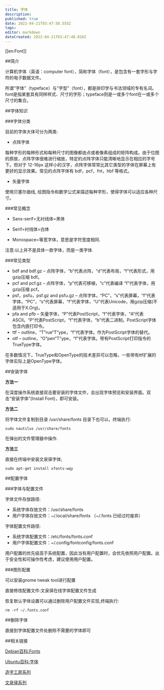 ```yaml
---
title: 字体
description: 
published: true
date: 2022-04-21T03:47:50.555Z
tags: 
editor: markdown
dateCreated: 2022-04-21T03:47:48.010Z
---
```


[[en:Font]]


##简介

计算机字体（英语：computer font），简称字体（font），是包含有一套字形与字符的电子数据文件。

所谓“字体”（typeface）与“字型”（font），都是排印学与书法领域的专有名词。 font是指某套具有同样样式、尺寸的字形；typeface则是一或多个font在一或多个尺寸的集合。

##字体知识

###字体分类

目前的字体大体可分为两类:

- 点阵字体

每种字形的每种形式和每种尺寸的图像都由点或者像素组成的矩阵构成。由于位图的原故，点阵字体很难进行缩放，特定的点阵字体只能清晰地显示在相应的字号下。但对于 12-16px 这样小的汉字，点阵字体常常比其它类型的字体在屏幕上有更好的显示效果。常见的点阵字体有 bdf，pcf，fnt，hbf 等格式。

- 矢量字体

使用贝塞尔曲线, 绘图指令和数学公式来描述每种字形，使得字体可以适应各种尺寸。

###常见概念

- Sans-serif=无衬线体=黑体

- Serif=衬线体=白体

- Monospace=等宽字体，意思是字符宽度相同.

注意:以上并不是具体一款字体，而是一类字体.

###常见类型

- bdf and bdf.gz – 点阵字体，“b”代表点阵，“d”代表布局，“f”代表形式，用gzip压缩 bdf。
- pcf and pcf.gz – 点阵字体，“p”代表可移植，“c”代表编译 “f”代表字体，用gzip压缩 pcf。
- psf，psfu，psf.gz and psfu.gz – 点阵字体，“PC”，“s”代表屏幕，“f”代表字体，“PC”，“s”代表屏幕，“f”代表字体，“U”代表Unicode，用gzip压缩(不适用于X.Org)。
- pfa and pfb – 矢量字体，“P”代表PostScript，“f”代表字体，“A”代表ASCII。“P”代表PostScript，“f”代表字体，“b”代表二进制。PostScript字体包含内嵌打印令。
- ttf – outline，“T”rue“T”ype，“f”代表字体。作为PostScript字体的替代。
- otf – outline，“O”pen“T”ype，“f”代表字体。带有PostScript打印指令的TrueType字体。

在多数情况下，TrueType和OpenType的技术差异可以忽略，一些带有ttf扩展的字体实际上是OpenType字体。

##安装字体

**方法一**

在深度操作系统直接双击要安装的字体文件，会出现字体预览和安装界面。双击“安装字体”(Install Font)，即可安装。

**方法二**

将字体文件复制到目录 /usr/share/fonts 目录下也可以，终端执行:

    sudo nautilus /usr/share/fonts  

在弹出的文件管理器中操作.

**方法三**

直接在终端中安装文泉驿字体;

    sudo apt-get install xfonts-wqy

##配置字体

###字体与配置文件

字体文件存放路径:

  - 系统字体存放文件：/usr/share/fonts
  - 用户字体存放文件：~/.local/share/fonts （~/.fonts 已经过时废弃）

字体配置文件路径:

  - 系统字体配置文件：/etc/fonts/fonts.conf
  - 用户字体配置文件：~/.config/fontconfig/fonts.conf

用户配置的优先级高于系统配置，因此当有用户配置时，会优先依照用户配置。出于安全性和可操作性考虑，建议使用用户配置。


###图形配置

可以安装gnome tweak tool进行配置

直接修改配置文件:文泉驿在线字体配置文件生成

恢复默认字体设置可以通过删除用户配置文件实现,终端执行:

    rm -rf ~/.fonts.conf

##删除字体

直接到字体配置文件处删除不需要的字体即可

##相关链接

[Debian百科:Fonts](http://wiki.debian.org/Fonts)

[Ubuntu百科:字体](http://wiki.ubuntu.com.cn/%E5%AD%97%E4%BD%93)

[造字工房系列](http://www.makefont.com/fonts.html)

[文泉驿系列](http://wenq.org/wqy2/index.cgi?%E9%A6%96%E9%A1%B5)